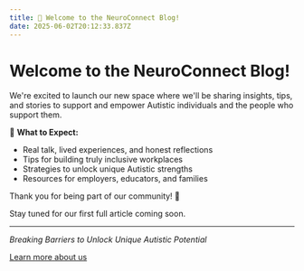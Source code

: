 ```yaml
---
title: 🚀 Welcome to the NeuroConnect Blog!
date: 2025-06-02T20:12:33.837Z
---
```

# Welcome to the NeuroConnect Blog!

We're excited to launch our new space where we'll be sharing insights, tips, and stories to support and empower Autistic individuals and the people who support them.

🌟 **What to Expect:**

* Real talk, lived experiences, and honest reflections
* Tips for building truly inclusive workplaces
* Strategies to unlock unique Autistic strengths
* Resources for employers, educators, and families

Thank you for being part of our community! 💙

Stay tuned for our first full article coming soon.

- - -

*Breaking Barriers to Unlock Unique Autistic Potential*

[Learn more about us](https://neuroconnect.ie)